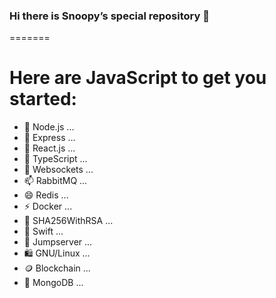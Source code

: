 
### Hi there is Snoopy’s special repository 👋

<!--

-->
=======
# Here are JavaScript to get you started:
- 🔭 Node.js ...
- 🥝 Express ...
- 👯 React.js ...
- 🤔 TypeScript ...
- 💬 Websockets ...
- 📫 RabbitMQ ...
- 😄 Redis ...
- ⚡  Docker ...
- 📿 SHA256WithRSA ...
- 👠 Swift ...
- 🎷 Jumpserver ...
- 🛍️ GNU/Linux ...
- 🪙 Blockchain ... 
- 🌱 MongoDB ... 
